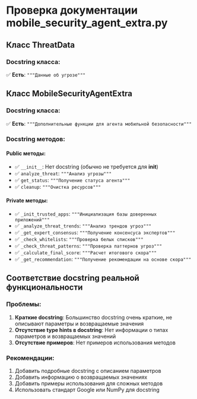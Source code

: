 # Проверка документации mobile_security_agent_extra.py

## Класс ThreatData

### Docstring класса:
✅ **Есть**: `"""Данные об угрозе"""`

## Класс MobileSecurityAgentExtra

### Docstring класса:
✅ **Есть**: `"""Дополнительные функции для агента мобильной безопасности"""`

### Docstring методов:

#### Public методы:
- ✅ `__init__`: Нет docstring (обычно не требуется для __init__)
- ✅ `analyze_threat`: `"""Анализ угрозы"""`
- ✅ `get_status`: `"""Получение статуса агента"""`
- ✅ `cleanup`: `"""Очистка ресурсов"""`

#### Private методы:
- ✅ `_init_trusted_apps`: `"""Инициализация базы доверенных приложений"""`
- ✅ `_analyze_threat_trends`: `"""Анализ трендов угроз"""`
- ✅ `_get_expert_consensus`: `"""Получение консенсуса экспертов"""`
- ✅ `_check_whitelists`: `"""Проверка белых списков"""`
- ✅ `_check_threat_patterns`: `"""Проверка паттернов угроз"""`
- ✅ `_calculate_final_score`: `"""Расчет итогового скора"""`
- ✅ `_get_recommendation`: `"""Получение рекомендации на основе скора"""`

## Соответствие docstring реальной функциональности

### Проблемы:
1. **Краткие docstring**: Большинство docstring очень краткие, не описывают параметры и возвращаемые значения
2. **Отсутствие type hints в docstring**: Нет информации о типах параметров и возвращаемых значений
3. **Отсутствие примеров**: Нет примеров использования методов

### Рекомендации:
1. Добавить подробные docstring с описанием параметров
2. Добавить информацию о возвращаемых значениях
3. Добавить примеры использования для сложных методов
4. Использовать стандарт Google или NumPy для docstring
